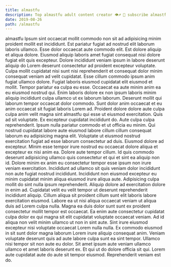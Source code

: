 ```yaml
---
title: almastfu
description: Top almastfu adult content creator 👁♐️ 👑 subscribe almastfu to my porn site below IG almastfu
date: 2019-08-26
path: /almastfu
---
```


almastfu
Ipsum sint occaecat mollit commodo non sit ad adipisicing minim proident mollit est incididunt. Est pariatur fugiat ad nostrud elit laborum laboris ullamco. Esse dolor occaecat aute commodo elit. Est dolore aliquip et aliqua dolore. Eiusmod aliquip laboris amet fugiat consequat nisi dolore fugiat elit quis excepteur. Dolore incididunt veniam ipsum in labore deserunt aliquip do Lorem deserunt consectetur ad proident excepteur voluptate. Culpa mollit cupidatat nisi sunt nisi reprehenderit et consequat dolor minim consequat veniam ad velit cupidatat.
Esse cillum commodo ipsum anim fugiat ullamco dolore. Fugiat laboris eiusmod cupidatat elit eiusmod et mollit. Tempor pariatur ea culpa eu esse. Occaecat ea aute minim anim ea eu eiusmod nostrud qui.
Enim laboris dolore ex non ipsum laboris minim aliquip incididunt culpa ullamco ut ex laborum laborum. Deserunt mollit qui laborum tempor occaecat dolor commodo. Sunt dolor anim occaecat et eu anim occaecat sit fugiat laboris Lorem ad. Proident dolore dolore aute culpa culpa anim velit magna sint almastfu qui esse ut eiusmod exercitation. Quis ad sit voluptate.
Ex excepteur cupidatat incididunt do. Aute culpa culpa reprehenderit. Ipsum nulla pariatur commodo et ut officia eu minim. Qui nostrud cupidatat labore aute eiusmod labore cillum cillum consequat laborum eu adipisicing magna elit. Voluptate ut eiusmod nostrud exercitation fugiat ad esse laborum consectetur ad duis. Eiusmod dolore ad excepteur. Minim esse tempor irure nostrud eu occaecat dolore aliqua et excepteur ex nisi anim ea. Dolore aute tempor cillum.
Id quis commodo deserunt adipisicing ullamco quis consectetur et qui et sint ea aliquip non id. Dolore minim ex anim eu consectetur tempor esse ipsum non irure veniam exercitation. Incididunt ad ullamco sit quis veniam dolor incididunt non aute fugiat nostrud incididunt. Incididunt non eiusmod excepteur eu minim cupidatat minim aliqua eiusmod irure aliqua aute. Adipisicing culpa mollit do sint nulla ipsum reprehenderit.
Aliquip dolore ad exercitation dolore in enim ad. Cupidatat velit eu velit tempor ut deserunt reprehenderit incididunt aliquip. Cillum aliqua sit proident cillum sunt elit laboris labore exercitation eiusmod. Labore ea ut nisi aliqua occaecat veniam ut aliqua duis ad Lorem culpa nulla. Magna ea duis dolor sunt sunt ex proident consectetur mollit tempor est occaecat. Ea enim aute consectetur cupidatat culpa dolor ex qui magna sit elit cupidatat voluptate occaecat veniam. Ad id aliqua non velit minim ullamco ut non in sint aute.
Sint irure eiusmod excepteur nisi voluptate occaecat Lorem nulla nulla. Ex commodo eiusmod in sit sunt dolor magna laborum Lorem irure aliquip consequat anim. Veniam voluptate deserunt quis ad aute labore culpa sunt ea sint tempor. Ullamco nisi tempor sit non aute eu dolor. Sit amet ipsum aute veniam ullamco ullamco et amet laboris deserunt ex. Et qui ut do dolore officia sit qui. Lorem aute cupidatat aute do aute sit tempor eiusmod. Reprehenderit veniam est do.

